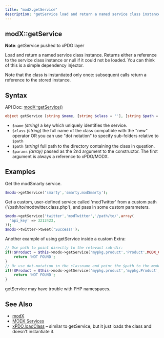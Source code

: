 ```yaml
---
title: "modX.getService"
description: "getService load and return a named service class instance"
---
```


## modX::getService

**Note**: getService pushed to xPDO layer

Load and return a named service class instance. Returns either a reference to the service class instance or null if it could not be loaded. You can think of this is a simple dependency injector.

Note that the class is instantiated only once: subsequent calls return a reference to the stored instance.

## Syntax

API Doc: [modX::getService()](http://api.modx.com/revolution/2.2/db_core_model_modx_modx.class.html#%5CmodX::getService())

``` php
object getService (string $name, [string $class = ''], [string $path = ''], [array $params = array ()])
```

- `$name` _(string)_ a key which uniquely identifies the service.
- `$class` _(string)_ the full name of the class compatible with the "new" operator OR you can use "dot notation" to specify sub-folders relative to `$path`
- `$path` _(string)_ full path to the directory containing the class in question.
- `$params` _(array)_  passed as the 2nd argument to the constructor. The first argument is always a reference to xPDO/MODX.

## Examples

Get the modSmarty service.

``` php
$modx->getService('smarty','smarty.modSmarty');
```

Get a custom, user-defined service called 'modTwitter' from a custom path ('/path/to/modtwitter.class.php'), and pass in some custom parameters.

``` php
$modx->getService('twitter','modTwitter','/path/to/',array(
  'api_key' => 3212423,
));
$modx->twitter->tweet('Success!');
```

Another example of using getService inside a custom Extra:

``` php
// Use path to point directly to the relevant sub-dir:
if(!$Product = $this->modx->getService('mypkg.product','Product',MODX_CORE_PATH.'components/mypkg/model/mypkg/')) {
    return 'NOT FOUND';
}
// Or use dot-notation in the classname and point the $path to the model directory:
if(!$Product = $this->modx->getService('mypkg.product','mypkg.Product',MODX_CORE_PATH.'components/mypkg/model/')) {
    return 'NOT FOUND';
}
```

getService may have trouble with PHP namespaces.

## See Also

- [modX](extending-modx/core-model/modx "modX")
- [MODX Services](extending-modx/services "MODX Services")
- [xPDO.loadClass](extending-modx/xpdo/class-reference/xpdo/xpdo.loadclass "xPDO.loadClass") – similar to getService, but it just loads the class and doesn't instantiate it.
